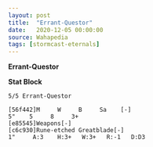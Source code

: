 ```yaml
---
layout: post
title:  "Errant-Questor"
date:   2020-12-05 00:00:00
source: Wahapedia
tags: [stormcast-eternals]
---
```


**Errant-Questor**

**Stat Block**
```
5/5 Errant-Questor
```

```
[56f442]M     W     B     Sa    [-]
5"    5     8     3+    
[e85545]Weapons[-]
[c6c930]Rune-etched Greatblade[-]
1"     A:3    H:3+   W:3+   R:-1   D:D3  
```
    